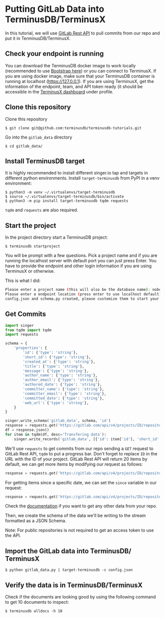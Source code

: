 # Putting GitLab Data into TerminusDB/TerminusX

In this tutorial, we will use [GitLab Rest API](https://docs.gitlab.com/ee/api/) to pull commits from our repo and put it in TerminusDB/TerminusX.

## Check your endpoint is running

You can download the TerminusDB docker image to work locally (recommended to use [Bootstrap here](https://github.com/terminusdb/terminusdb-bootstrap)) or you can connect to TerminusX. If you are using docker image, make sure that your TerminusDB container is running at localhost (https://127.0.0.1). If you are using TerminusX, get the information of the endpoint, team, and API token ready (it should be accessible in the [TerminusX dashboard](https://dashboard.terminusdb.com/) under profile.

## Clone this repository

Clone this repository

```
$ git clone git@github.com:terminusdb/terminusdb-tutorials.git
```

Go into the `gitlab_data` directory

```
$ cd gitlab_data/
```

## Install TerminusDB target

It is highly recommended to install different singer.io tap and targets in different python environments. Install `target-terminusdb` from PyPI in a venv environment:

```
$ python3 -m venv ~/.virtualenvs/target-terminusdb
$ source ~/.virtualenvs/target-terminusdb/bin/activate
$ python3 -m pip install target-terminusdb tqdm requests
```

`tqdm` and `requests` are also required.

## Start the project

In the project directory start a TerminusDB project:

```
$ terminusdb startproject
```

You will be prompt with a few questions. Pick a project name and if you are running the localhost server with default port you can just press Enter. You have to provide the endpoint and other login information if you are using TerminusX or otherwise.

This is what I did:

```bash
Please enter a project name (this will also be the database name): nobel_prize
Please enter a endpoint location (press enter to use localhost default) [http://127.0.0.1:6363/]:
config.json and schema.py created, please customize them to start your project.
```

## Get Commits
```python
import singer
from tqdm import tqdm
import requests

schema = {
    'properties': {
        'id': {'type': 'string'},
        'short_id': {'type': 'string'},
        'created_at': {'type': 'string'},
        'title': {'type': 'string'},
        'message': {'type': 'string'},
        'author_name': {'type': 'string'},
        'author_email': {'type': 'string'},
        'authored_date': {'type': 'string'},
        'committer_name': {'type': 'string'},
        'committer_email': {'type': 'string'},
        'committed_date': {'type': 'string'},
        'web_url': {'type': 'string'},
    }
}

singer.write_schema('gitlab_data', schema, 'id')
response = requests.get('https://gitlab.com/api/v4/projects/ID/repository/commits')
df = response.json()
for item in tqdm(df, desc='Transfering data'):
    singer.write_records('gitlab_data', [{'id': item['id'], 'short_id': item['short_id'], 'created_at': item['created_at'], 'title': item['title'], 'message': item['message'], 'author_name': item['author_name'], 'author_email': item['author_email'], 'authored_date': item['authored_date'], 'committer_name': item['committer_name'], 'committer_email': item['committer_email'], 'committed_date': item['committed_date'], 'web_url': item['web_url']}])
```

We'll use `requests` to get commits from our repo sending a `GET` request to GitLab Rest API, `tqdm` to put a progress bar. Don't forget to replace `ID` in the URL with the ID of your project. GitLab Rest API will return 20 items by default, we can get more items by modifying our request as follows:

```python
response = requests.get('https://gitlab.com/api/v4/projects/ID/repository/commits?per_page=100')
```

For getting items since a specific date, we can set the `since` variable in our request:

```python
response = requests.get('https://gitlab.com/api/v4/projects/ID/repository/commits?since2018-03-01T00:00:00Z&per_page=100')
```

Check the [documentation](https://docs.gitlab.com/ee/api/commits.html) if you want to get any other data from your repo.

Then, we create the schema of the data we'll be writing to the stream formatted as a JSON Schema.

Note: For public repositories is not required to get an access token to use the API.

## Import the GitLab data into TerminusDB/ TerminusX

```
$ python gitlab_data.py | target-terminusdb -c config.json
```

## Verify the data is in TerminusDB/TerminusX

Check if the documents are looking good by using the following command to get 10 documents to inspect:

```
$ terminusdb alldocs -h 10